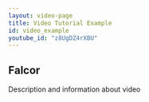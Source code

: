 ```yaml
---
layout: video-page
title: Video Tutorial Example
id: video_example
youtube_id: "z8UgDZ4rXBU"
---
```


## Falcor

Description and information about video